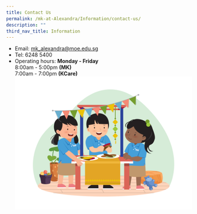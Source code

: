 ```yaml
---
title: Contact Us
permalink: /mk-at-Alexandra/Information/contact-us/
description: ""
third_nav_title: Information
---
```

*   Email: [mk\_alexandra@moe.edu.sg](mailto:mk_alexandra@moe.edu.sg)
*   Tel: 6248 5400
*   Operating hours: 
	**Monday - Friday** <br> 
	8:00am - 5:00pm  **(MK)** <br> 7:00am - 7:00pm **(KCare)**
	![](/images/MK/2023%20booth.png)